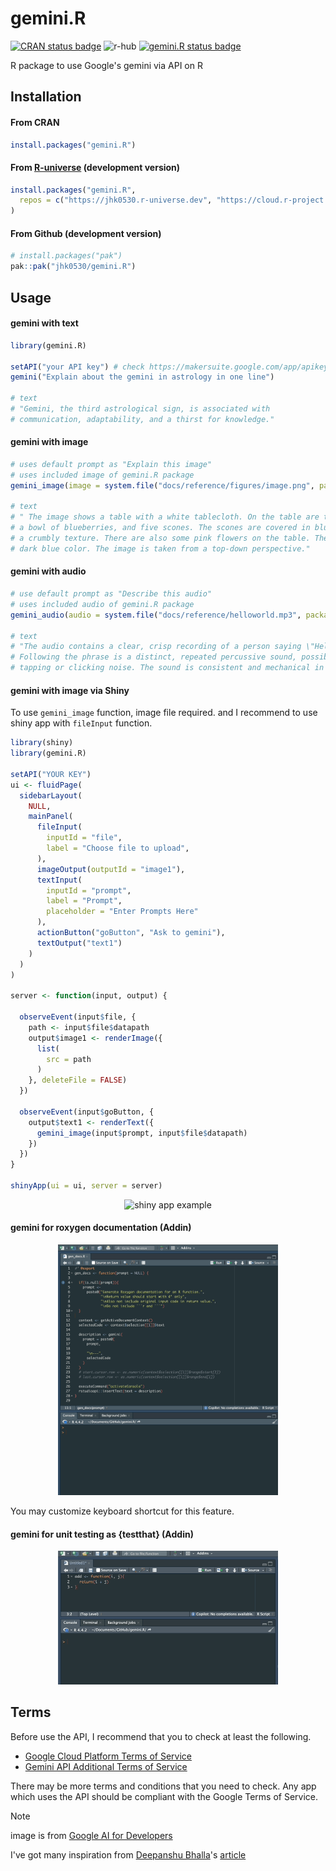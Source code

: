 # gemini.R

<!-- badges: start -->
[![CRAN status badge](https://www.r-pkg.org/badges/version/gemini.R)](https://CRAN.R-project.org/package=gemini.R)
![r-hub](https://github.com/jhk0530/gemini.R/actions/workflows/rhub.yaml/badge.svg)
[![gemini.R status badge](https://jhk0530.r-universe.dev/badges/gemini.R)](https://jhk0530.r-universe.dev/gemini.R)
<!-- badges: end -->



R package to use Google's gemini via API on R

## Installation

#### From CRAN
```r
install.packages("gemini.R")
```

#### From [R-universe](https://r-universe.dev/search) (development version)

```r
install.packages("gemini.R",
  repos = c("https://jhk0530.r-universe.dev", "https://cloud.r-project.org")
)
```

#### From Github (development version)

``` r
# install.packages("pak")
pak::pak("jhk0530/gemini.R")
```

## Usage

#### gemini with text

``` r
library(gemini.R)

setAPI("your API key") # check https://makersuite.google.com/app/apikey
gemini("Explain about the gemini in astrology in one line")

# text 
# "Gemini, the third astrological sign, is associated with 
# communication, adaptability, and a thirst for knowledge." 

```

#### gemini with image

``` r
# uses default prompt as "Explain this image"
# uses included image of gemini.R package
gemini_image(image = system.file("docs/reference/figures/image.png", package = "gemini.R"))

# text 
# " The image shows a table with a white tablecloth. On the table are two cups of coffee, 
# a bowl of blueberries, and five scones. The scones are covered in blueberries and have 
# a crumbly texture. There are also some pink flowers on the table. The background is a 
# dark blue color. The image is taken from a top-down perspective." 

```

#### gemini with audio

``` r
# use default prompt as "Describe this audio"
# uses included audio of gemini.R package
gemini_audio(audio = system.file("docs/reference/helloworld.mp3", package = "gemini.R"))

# text
# "The audio contains a clear, crisp recording of a person saying \"Hello world\".  
# Following the phrase is a distinct, repeated percussive sound, possibly a rhythmic 
# tapping or clicking noise. The sound is consistent and mechanical in nature.\n"

```

#### gemini with image via Shiny

To use `gemini_image` function, image file required. 
and I recommend to use shiny app with `fileInput` function.

``` r
library(shiny)
library(gemini.R)

setAPI("YOUR KEY")
ui <- fluidPage(
  sidebarLayout(
    NULL,
    mainPanel(
      fileInput(
        inputId = "file",
        label = "Choose file to upload",
      ),
      imageOutput(outputId = "image1"),
      textInput(
        inputId = "prompt", 
        label = "Prompt", 
        placeholder = "Enter Prompts Here"
      ),
      actionButton("goButton", "Ask to gemini"),
      textOutput("text1")
    )
  )
)

server <- function(input, output) {
  
  observeEvent(input$file, {
    path <- input$file$datapath
    output$image1 <- renderImage({
      list(
        src = path
      )
    }, deleteFile = FALSE)
  })
  
  observeEvent(input$goButton, {
    output$text1 <- renderText({
      gemini_image(input$prompt, input$file$datapath)
    })
  })
}

shinyApp(ui = ui, server = server)

```
<p style = 'text-align:center;'>
  <img alt='shiny app example' src='./man/figures/shiny.png' width = '70%'>
</p>

#### gemini for roxygen documentation (Addin)

<p style = 'text-align:center;'>
  <img alt='gen_doc example' src='./man/figures/roxygen.gif' width = '70%'>
</p>

You may customize keyboard shortcut for this feature.

#### gemini for unit testing as {testthat} (Addin)

<p style = 'text-align:center;'>
  <img alt='gen_test example' src='./man/figures/testing.gif' width = '70%'>
</p>

## Terms

Before use the API, I recommend that you to check at least the following.
- [Google Cloud Platform Terms of Service](https://cloud.google.com/terms)
- [Gemini API Additional Terms of Service](https://ai.google.dev/gemini-api/terms)

There may be more terms and conditions that you need to check.
Any app which uses the API should be compliant with the Google Terms of Service.

> [!note] 
>
> image is from [Google AI for Developers](https://ai.google.dev/tutorials/rest_quickstart)
>
> I've got many inspiration from [Deepanshu Bhalla](https://www.linkedin.com/in/deepanshubhalla/)'s [article](https://www.listendata.com/2023/12/google-gemini-r.html)
